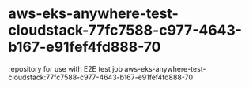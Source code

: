 # aws-eks-anywhere-test-cloudstack-77fc7588-c977-4643-b167-e91fef4fd888-70
repository for use with E2E test job aws-eks-anywhere-test-cloudstack:77fc7588-c977-4643-b167-e91fef4fd888-70
